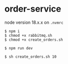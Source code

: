 # order-service

node version 18.x.x on `.nvmrc`

```
$ npm i
$ chmod +x rabbitmq.sh
$ chmod +x create_orders.sh

$ npm run dev

$ sh create_orders.sh 10
```
